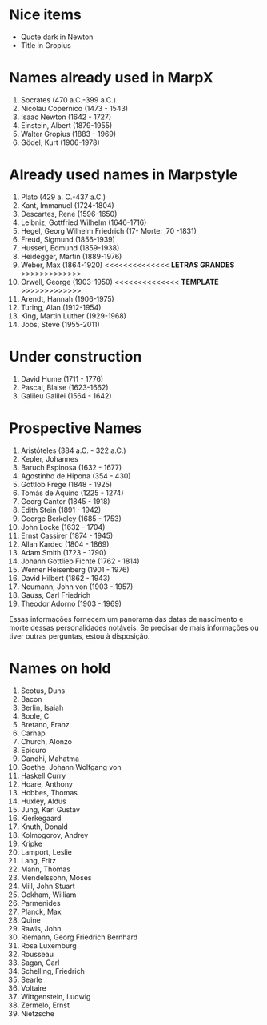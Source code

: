 # Nice items

- Quote dark in Newton
- Title in Gropius 

# Names already used in MarpX

1. Socrates (470 a.C.-399 a.C.)
2. Nicolau Copernico (1473 - 1543)
3. Isaac Newton (1642 - 1727)
4. Einstein, Albert (1879-1955)
5. Walter Gropius (1883 - 1969)
6. Gödel, Kurt (1906-1978)

# Already used names in Marpstyle

1. Plato (429 a. C.-437 a.C.)
2. Kant, Immanuel (1724-1804)
3. Descartes, Rene (1596-1650)
4. Leibniz, Gottfried Wilhelm (1646-1716)
5. Hegel, Georg Wilhelm Friedrich (17- Morte: ,70 -1831)
6. Freud, Sigmund (1856-1939)
7. Husserl, Edmund (1859-1938)
8. Heidegger, Martin (1889-1976)
9. Weber, Max (1864-1920) <<<<<<<<<<<<<< **LETRAS GRANDES** >>>>>>>>>>>>>
10. Orwell, George (1903-1950) <<<<<<<<<<<<<< **TEMPLATE** >>>>>>>>>>>>>
11. Arendt, Hannah (1906-1975)
12. Turing, Alan (1912-1954)
13. King, Martin Luther (1929-1968)
14. Jobs, Steve (1955-2011)

# Under construction 

1. David Hume (1711 - 1776)
2. Pascal, Blaise (1623-1662)
3. Galileu Galilei (1564 - 1642)

# Prospective Names

1. Aristóteles (384 a.C. - 322 a.C.)
2.  Kepler, Johannes
3. Baruch Espinosa (1632 - 1677)
4. Agostinho de Hipona (354 - 430)
5. Gottlob Frege (1848 - 1925)
6. Tomás de Aquino (1225 - 1274)
7. Georg Cantor (1845 - 1918)
8. Edith Stein (1891 - 1942)
9. George Berkeley (1685 - 1753)
10. John Locke (1632 - 1704)
11. Ernst Cassirer (1874 - 1945)
12. Allan Kardec (1804 - 1869)
13. Adam Smith (1723 - 1790)
14. Johann Gottlieb Fichte (1762 - 1814)
15. Werner Heisenberg (1901 - 1976)
16. David Hilbert (1862 - 1943)
17. Neumann, John von (1903 - 1957)
18. Gauss, Carl Friedrich
19. Theodor Adorno (1903 - 1969)

Essas informações fornecem um panorama das datas de nascimento e morte dessas personalidades notáveis. Se precisar de mais informações ou tiver outras perguntas, estou à disposição.

# Names on hold

1. Scotus, Duns
2. Bacon
3. Berlin, Isaiah
4. Boole, C
5. Bretano, Franz
6. Carnap
7. Church, Alonzo
8. Epicuro
9.  Gandhi, Mahatma
10. Goethe, Johann Wolfgang von
11. Haskell Curry
12. Hoare, Anthony
13. Hobbes, Thomas
14. Huxley, Aldus
16. Jung, Karl Gustav
17. Kierkegaard
18. Knuth, Donald
19. Kolmogorov, Andrey
20. Kripke
21. Lamport, Leslie
22. Lang, Fritz
23. Mann, Thomas
24. Mendelssohn, Moses
25. Mill, John Stuart
26. Ockham, William
27. Parmenides
28. Planck, Max
29. Quine
30. Rawls, John
31. Riemann, Georg Friedrich Bernhard
32. Rosa Luxemburg
33. Rousseau
34. Sagan, Carl
35. Schelling, Friedrich
36. Searle
37. Voltaire
38. Wittgenstein, Ludwig
39. Zermelo, Ernst
40. Nietzsche
